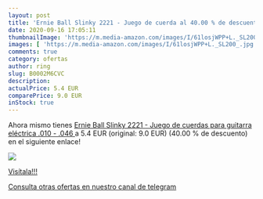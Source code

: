 ```yaml
---
layout: post
title: 'Ernie Ball Slinky 2221 - Juego de cuerda al 40.00 % de descuento'
date: 2020-09-16 17:05:11
thumbnailImage: 'https://m.media-amazon.com/images/I/61losjWPP+L._SL200_.jpg'
images: [ 'https://m.media-amazon.com/images/I/61losjWPP+L._SL200_.jpg' ]
comments: true
category: ofertas
author: ring
slug: B0002M6CVC
description:
actualPrice: 5.4 EUR
comparePrice: 9.0 EUR
inStock: true
---
```


Ahora mismo tienes [Ernie Ball Slinky 2221 - Juego de cuerdas para guitarra eléctrica  .010 - .046 ](https://www.amazon.com/dp/B0002M6CVC/?tag=redken08-20) a 5.4 EUR (original: 9.0 EUR) (40.00 %  de descuento) en el siguiente enlace!

[![](https://m.media-amazon.com/images/I/61losjWPP+L._SL200_.jpg)](https://www.amazon.com/dp/B0002M6CVC/?tag=redken08-20)

[Visítala!!!](https://www.amazon.com/dp/B0002M6CVC/?tag=redken08-20)

[Consulta otras ofertas en nuestro canal de telegram](https://t.me/s/ofertas25)
